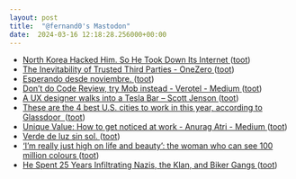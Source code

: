 ```yaml
---
layout: post
title:  "@fernand0's Mastodon"
date:  2024-03-16 12:18:28.256000+00:00
---
```

*  [North Korea Hacked Him. So He Took Down Its Internet  ](https://www.wired.com/story/north-korea-hacker-internet-outage/) ([toot](https://mastodon.social/@fernand0/112105325084959889))
*  [The Inevitability of Trusted Third Parties - OneZero ](https://onezero.medium.com/the-inevitability-of-trusted-third-parties-a51cbcffc4e) ([toot](https://mastodon.social/@fernand0/112105102749365155))
*  [Esperando desde noviembre. ](https://avecesunafoto.wordpress.com/2024/03/16/esperando-desde-noviembre-2) ([toot](https://mastodon.social/@fernand0/112104830208304172))
*  [Don’t do Code Review, try Mob instead - Verotel - Medium ](https://medium.com/verotel/dont-do-code-review-try-mob-instead-82149ef035d) ([toot](https://mastodon.social/@fernand0/112104803661773806))
*  [A UX designer walks into a Tesla Bar – Scott Jenson ](https://jenson.org/tesla) ([toot](https://mastodon.social/@fernand0/112104632358319925))
*  [These are the 4 best U.S. cities to work in this year, according to Glassdoor  ](https://www.cnbc.com/2022/01/29/these-are-the-4-best-us-cities-to-work-in-this-year-according-to-glassdoor-.htm) ([toot](https://mastodon.social/@fernand0/112102987576997427))
*  [Unique Value: How to get noticed at work - Anurag Atri - Medium ](https://atrianurag.medium.com/unique-value-a15eee76d5f) ([toot](https://mastodon.social/@fernand0/112101048499380952))
*  [Verde de luz sin sol. ](https://avecesunafoto.wordpress.com/2024/03/15/verde-de-luz-sin-sol) ([toot](https://mastodon.social/@fernand0/112100879255260334))
*  [‘I’m really just high on life and beauty’: the woman who can see 100 million colours ](https://www.theguardian.com/society/2022/jan/30/im-really-just-high-on-life-and-beauty-the-woman-who-can-see-100-million-colour) ([toot](https://mastodon.social/@fernand0/112100829533677716))
*  [He Spent 25 Years Infiltrating Nazis, the Klan, and Biker Gangs ](https://www.rollingstone.com/culture/culture-features/fbi-infiltrator-nazis-kkk-biker-gangs-1280830) ([toot](https://mastodon.social/@fernand0/112100552496371561))
